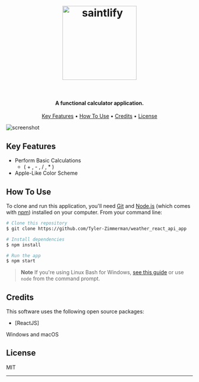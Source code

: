 
<h1 align="center">
  <br>
  <a><img src="https://static.wixstatic.com/media/472288_d3736064c30c4c509c1aac83c8c8768f~mv2.png/v1/fill/w_422,h_362,al_c,q_85,usm_0.66_1.00_0.01,enc_auto/Finallogo.png" alt="saintlify" width="200"></a>
  <br>
  <br>
</h1>

<h4 align="center">A functional calculator application.</h4>

<p align="center">
  <a href="#key-features">Key Features</a> •
  <a href="#how-to-use">How To Use</a> •
  <a href="#credits">Credits</a> •
  <a href="#license">License</a>
</p>

![screenshot]()

## Key Features

* Perform Basic Calculations
  -  ( + , - , / , * )
* Apple-Like Color Scheme

## How To Use

To clone and run this application, you'll need [Git](https://git-scm.com) and [Node.js](https://nodejs.org/en/download/) (which comes with [npm](http://npmjs.com)) installed on your computer. From your command line:

```bash
# Clone this repository
$ git clone https://github.com/Tyler-Zimmerman/weather_react_api_app

# Install dependencies
$ npm install

# Run the app
$ npm start
```

> **Note**
> If you're using Linux Bash for Windows, [see this guide](https://www.howtogeek.com/261575/how-to-run-graphical-linux-desktop-applications-from-windows-10s-bash-shell/) or use `node` from the command prompt.

## Credits

This software uses the following open source packages:

- [ReactJS]

Windows and macOS

## License

MIT

---